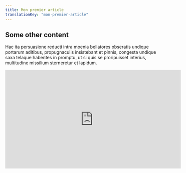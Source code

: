 ```yaml
---
title: Mon premier article
translationKey: "mon-premier-article"
---
```


## Some other content
Hac ita persuasione reducti intra moenia bellatores obseratis undique portarum aditibus, propugnaculis insistebant et pinnis, congesta undique saxa telaque habentes in promptu, ut si quis se proripuisset interius, multitudine missilium sterneretur et lapidum.

<iframe width="560" height="315" src="https://www.youtube.com/embed/8j0UDiN7my4" frameborder="0" allow="accelerometer; autoplay; encrypted-media; gyroscope; picture-in-picture" allowfullscreen></iframe>